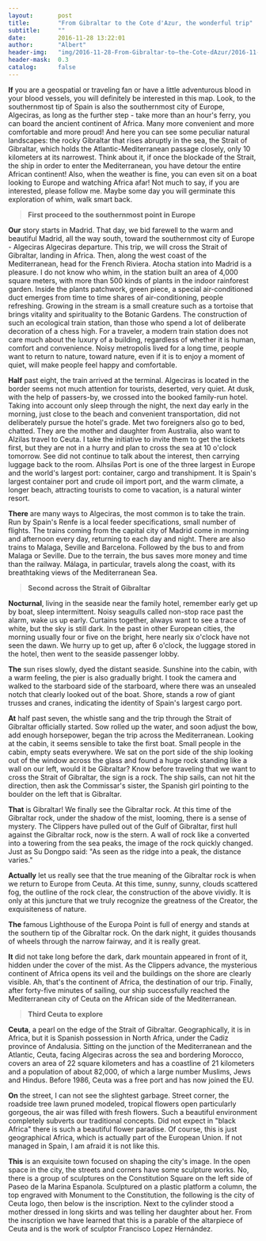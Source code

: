 ```yaml
---
layout:       post
title:        "From Gibraltar to the Cote d'Azur, the wonderful trip"
subtitle:     ""
date:         2016-11-28 13:22:01
author:       "Albert"
header-img:   "img/2016-11-28-From-Gibraltar-to–the-Cote-dAzur/2016-11-28-From-Gibraltar-to–the-Cote-dAzur-h.jpg"
header-mask:  0.3
catalog:      false
---
```


**If** you are a geospatial or traveling fan or have a little adventurous blood in your blood vessels, you will definitely be interested in this map. Look, to the southernmost tip of Spain is also the southernmost city of Europe, Algeciras, as long as the further step - take more than an hour's ferry, you can board the ancient continent of Africa. Many more convenient and more comfortable and more proud! And here you can see some peculiar natural landscapes: the rocky Gibraltar that rises abruptly in the sea, the Strait of Gibraltar, which holds the Atlantic-Mediterranean passage closely, only 10 kilometers at its narrowest. Think about it, if once the blockade of the Strait, the ship in order to enter the Mediterranean, you have detour the entire African continent! Also, when the weather is fine, you can even sit on a boat looking to Europe and watching Africa afar!
Not much to say, if you are interested, please follow me. Maybe some day you will germinate this exploration of whim, walk smart back.

 > **First proceed to the southernmost point in Europe**

**Our** story starts in Madrid. That day, we bid farewell to the warm and beautiful Madrid, all the way south, toward the southernmost city of Europe - Algeciras Algeciras departure. This trip, we will cross the Strait of Gibraltar, landing in Africa. Then, along the west coast of the Mediterranean, head for the French Riviera.
Atocha station into Madrid is a pleasure. I do not know who whim, in the station built an area of ​​4,000 square meters, with more than 500 kinds of plants in the indoor rainforest garden. Inside the plants patchwork, green piece, a special air-conditioned duct emerges from time to time shares of air-conditioning, people refreshing. Growing in the stream is a small creature such as a tortoise that brings vitality and spirituality to the Botanic Gardens. The construction of such an ecological train station, than those who spend a lot of deliberate decoration of a chess high. For a traveler, a modern train station does not care much about the luxury of a building, regardless of whether it is human, comfort and convenience. Noisy metropolis lived for a long time, people want to return to nature, toward nature, even if it is to enjoy a moment of quiet, will make people feel happy and comfortable.

**Half** past eight, the train arrived at the terminal. Algeciras is located in the border seems not much attention for tourists, deserted, very quiet. At dusk, with the help of passers-by, we crossed into the booked family-run hotel. Taking into account only sleep through the night, the next day early in the morning, just close to the beach and convenient transportation, did not deliberately pursue the hotel's grade. Met two foreigners also go to bed, chatted. They are the mother and daughter from Australia, also want to Alzilas travel to Ceuta. I take the initiative to invite them to get the tickets first, but they are not in a hurry and plan to cross the sea at 10 o'clock tomorrow. See did not continue to talk about the interest, then carrying luggage back to the room.
Alhsilas Port is one of the three largest in Europe and the world's largest port: container, cargo and transhipment. It is Spain's largest container port and crude oil import port, and the warm climate, a longer beach, attracting tourists to come to vacation, is a natural winter resort.

**There** are many ways to Algeciras, the most common is to take the train. Run by Spain's Renfe is a local feeder specifications, small number of flights. The trains coming from the capital city of Madrid come in morning and afternoon every day, returning to each day and night. There are also trains to Malaga, Seville and Barcelona. Followed by the bus to and from Malaga or Seville. Due to the terrain, the bus saves more money and time than the railway. Málaga, in particular, travels along the coast, with its breathtaking views of the Mediterranean Sea.

> **Second across the Strait of Gibraltar**

**Nocturnal**, living in the seaside near the family hotel, remember early get up by boat, sleep intermittent. Noisy seagulls called non-stop race past the alarm, wake us up early. Curtains together, always want to see a trace of white, but the sky is still dark. In the past in other European cities, the morning usually four or five on the bright, here nearly six o'clock have not seen the dawn. We hurry up to get up, after 6 o'clock, the luggage stored in the hotel, then went to the seaside passenger lobby.

**The** sun rises slowly, dyed the distant seaside. Sunshine into the cabin, with a warm feeling, the pier is also gradually bright. I took the camera and walked to the starboard side of the starboard, where there was an unsealed notch that clearly looked out of the boat. Shore, stands a row of giant trusses and cranes, indicating the identity of Spain's largest cargo port.

**At** half past seven, the whistle sang and the trip through the Strait of Gibraltar officially started. Sow rolled up the water, and soon adjust the bow, add enough horsepower, began the trip across the Mediterranean. Looking at the cabin, it seems sensible to take the first boat. Small people in the cabin, empty seats everywhere. We sat on the port side of the ship looking out of the window across the glass and found a huge rock standing like a wall on our left, would it be Gibraltar? Know before traveling that we want to cross the Strait of Gibraltar, the sign is a rock. The ship sails, can not hit the direction, then ask the Commissar's sister, the Spanish girl pointing to the boulder on the left that is Gibraltar.

**That** is Gibraltar! We finally see the Gibraltar rock. At this time of the Gibraltar rock, under the shadow of the mist, looming, there is a sense of mystery. The Clippers have pulled out of the Gulf of Gibraltar, first hull against the Gibraltar rock, now is the stern. A wall of rock like a converted into a towering from the sea peaks, the image of the rock quickly changed. Just as Su Dongpo said: "As seen as the ridge into a peak, the distance varies."

**Actually** let us really see that the true meaning of the Gibraltar rock is when we return to Europe from Ceuta. At this time, sunny, sunny, clouds scattered fog, the outline of the rock clear, the construction of the above vividly. It is only at this juncture that we truly recognize the greatness of the Creator, the exquisiteness of nature.

**The** famous Lighthouse of the Europa Point is full of energy and stands at the southern tip of the Gibraltar rock. On the dark night, it guides thousands of wheels through the narrow fairway, and it is really great.

**It** did not take long before the dark, dark mountain appeared in front of it, hidden under the cover of the mist. As the Clippers advance, the mysterious continent of Africa opens its veil and the buildings on the shore are clearly visible. Ah, that's the continent of Africa, the destination of our trip. Finally, after forty-five minutes of sailing, our ship successfully reached the Mediterranean city of Ceuta on the African side of the Mediterranean.

> **Third Ceuta to explore**

**Ceuta**, a pearl on the edge of the Strait of Gibraltar. Geographically, it is in Africa, but it is Spanish possession in North Africa, under the Cadiz province of Andalusia. Sitting on the junction of the Mediterranean and the Atlantic, Ceuta, facing Algeciras across the sea and bordering Morocco, covers an area of 22 square kilometers and has a coastline of 21 kilometers and a population of about 82,000, of which a large number Muslims, Jews and Hindus. Before 1986, Ceuta was a free port and has now joined the EU.

**On** the street, I can not see the slightest garbage. Street corner, the roadside tree lawn pruned modeled, tropical flowers open particularly gorgeous, the air was filled with fresh flowers. Such a beautiful environment completely subverts our traditional concepts. Did not expect in "black Africa" ​​there is such a beautiful flower paradise. Of course, this is just geographical Africa, which is actually part of the European Union. If not managed in Spain, I am afraid it is not like this.

**This** is an exquisite town focused on shaping the city's image. In the open space in the city, the streets and corners have some sculpture works. No, there is a group of sculptures on the Constitution Square on the left side of Paseo de la Marina Espanola. Sculptured on a plastic platform a column, the top engraved with Monument to the Constitution, the following is the city of Ceuta logo, then below is the inscription. Next to the cylinder stood a mother dressed in long skirts and was telling her daughter about her. From the inscription we have learned that this is a parable of the altarpiece of Ceuta and is the work of sculptor Francisco Lopez Hernández.